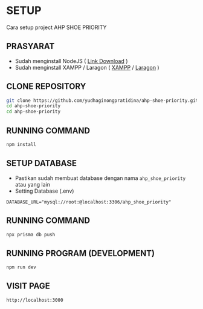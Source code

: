 # SETUP

Cara setup project AHP SHOE PRIORITY

## PRASYARAT

* Sudah menginstall NodeJS ( [Link Download](https://nodejs.org/en) )
* Sudah menginstall XAMPP / Laragon ( [XAMPP](https://www.apachefriends.org/download.html) / [Laragon](https://laragon.org/) )

## CLONE REPOSITORY

```bash
git clone https://github.com/yudhaginongpratidina/ahp-shoe-priority.git
cd ahp-shoe-priority
cd ahp-shoe-priority
```

## RUNNING COMMAND
```bash
npm install
```

## SETUP DATABASE

* Pastikan sudah membuat database dengan nama `ahp_shoe_priority` atau yang lain
* Setting Database (.env)

```env
DATABASE_URL="mysql://root:@localhost:3306/ahp_shoe_priority"
```

## RUNNING COMMAND

```bash
npx prisma db push
```

## RUNNING PROGRAM (DEVELOPMENT)

```bash
npm run dev
```

## VISIT PAGE

```text
http://localhost:3000
```